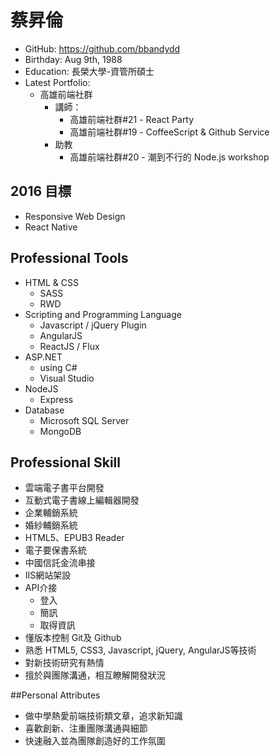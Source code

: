 # 蔡昇倫

- GitHub: https://github.com/bbandydd
- Birthday: Aug 9th, 1988
- Education: 長榮大學-資管所碩士 
- Latest Portfolio:
	- 高雄前端社群
		- 講師：
			- 高雄前端社群#21 - React Party
			- 高雄前端社群#19 - CoffeeScript & Github Service
		- 助教
			- 高雄前端社群#20 - 潮到不行的 Node.js workshop

## 2016 目標

- Responsive Web Design
- React Native

## Professional Tools

- HTML & CSS
	- SASS
	- RWD
- Scripting and Programming Language
	- Javascript / jQuery Plugin
	- AngularJS
	- ReactJS / Flux
- ASP.NET
	- using C#
	- Visual Studio
- NodeJS
	- Express
- Database
	- Microsoft SQL Server
	- MongoDB

## Professional Skill

- 雲端電子書平台開發
- 互動式電子書線上編輯器開發
- 企業輔銷系統
- 婚紗輔銷系統
- HTML5、EPUB3 Reader
- 電子要保書系統
- 中國信託金流串接
- IIS網站架設
- API介接
	- 登入
	- 簡訊
	- 取得資訊
- 懂版本控制 Git及 Github
- 熟悉 HTML5, CSS3, Javascript, jQuery, AngularJS等技術
- 對新技術研究有熱情
- 擅於與團隊溝通，相互瞭解開發狀況

##Personal Attributes
	
- 做中學熱愛前端技術類文章，追求新知識
- 喜歡創新、注重團隊溝通與細節
- 快速融入並為團隊創造好的工作氛圍